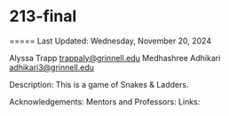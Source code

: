 # 213-final
=====
Last Updated: Wednesday, November 20, 2024

Alyssa Trapp <trappaly@grinnell.edu>
Medhashree Adhikari <adhikari3@grinnell.edu>

Description:
    This is a game of Snakes & Ladders.


Acknowledgements:
    Mentors and Professors:
    Links: 